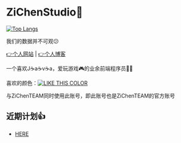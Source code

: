 # ZiChenStudio🎉

[![Top Langs](https://github-readme-stats.vercel.app/api/top-langs/?username=ZiChenStudio&count_private=true&show_icons=true&text_color=39c5bb&icon_color=39c5bb&title_color=39c5bb&locale=cn&layout=compact)]([https://github.com/anuraghazra/github-readme-stats](https://github.com/ZiChenStudio/ZiChenStudio/blob/main/README.md))

我们的数据并不可观😕

[👉个人网站](https://zichenstudio.netlify.app/) | [👉个人博客](https://zichenstudio.netlify.app/blog/)

一个喜欢J☕a☕v☕a，爱玩游戏🎮的业余前端程序员🧑‍💻

喜欢的颜色：[![LIKE THIS COLOR](https://img.shields.io/badge/LIKE%20THIS%20COLOR-%2339C5BB-39C5BB?style=flat-square)](https://github.com/ZiChenStudio/ZiChenStudio/blob/main/README.md)

与ZiChenTEAM同时使用此账号，即此账号也是ZiChenTEAM的官方账号

## 近期计划👍
- [HERE](./jh.md)
